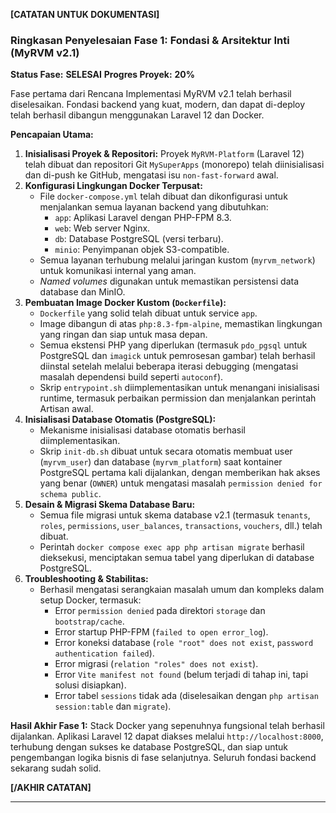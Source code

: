 **[CATATAN UNTUK DOKUMENTASI]**

### **Ringkasan Penyelesaian Fase 1: Fondasi & Arsitektur Inti (MyRVM v2.1)**

**Status Fase:** **SELESAI**
**Progres Proyek:** **20%**

Fase pertama dari Rencana Implementasi MyRVM v2.1 telah berhasil diselesaikan. Fondasi backend yang kuat, modern, dan dapat di-deploy telah berhasil dibangun menggunakan Laravel 12 dan Docker.

**Pencapaian Utama:**

1.  **Inisialisasi Proyek & Repositori:** Proyek `MyRVM-Platform` (Laravel 12) telah dibuat dan repositori Git `MySuperApps` (monorepo) telah diinisialisasi dan di-push ke GitHub, mengatasi isu `non-fast-forward` awal.
2.  **Konfigurasi Lingkungan Docker Terpusat:**
    - File `docker-compose.yml` telah dibuat dan dikonfigurasi untuk menjalankan semua layanan backend yang dibutuhkan:
      - `app`: Aplikasi Laravel dengan PHP-FPM 8.3.
      - `web`: Web server Nginx.
      - `db`: Database PostgreSQL (versi terbaru).
      - `minio`: Penyimpanan objek S3-compatible.
    - Semua layanan terhubung melalui jaringan kustom (`myrvm_network`) untuk komunikasi internal yang aman.
    - _Named volumes_ digunakan untuk memastikan persistensi data database dan MinIO.
3.  **Pembuatan Image Docker Kustom (`Dockerfile`):**
    - `Dockerfile` yang solid telah dibuat untuk service `app`.
    - Image dibangun di atas `php:8.3-fpm-alpine`, memastikan lingkungan yang ringan dan siap untuk masa depan.
    - Semua ekstensi PHP yang diperlukan (termasuk `pdo_pgsql` untuk PostgreSQL dan `imagick` untuk pemrosesan gambar) telah berhasil diinstal setelah melalui beberapa iterasi debugging (mengatasi masalah dependensi build seperti `autoconf`).
    - Skrip `entrypoint.sh` diimplementasikan untuk menangani inisialisasi runtime, termasuk perbaikan permission dan menjalankan perintah Artisan awal.
4.  **Inisialisasi Database Otomatis (PostgreSQL):**
    - Mekanisme inisialisasi database otomatis berhasil diimplementasikan.
    - Skrip `init-db.sh` dibuat untuk secara otomatis membuat user (`myrvm_user`) dan database (`myrvm_platform`) saat kontainer PostgreSQL pertama kali dijalankan, dengan memberikan hak akses yang benar (`OWNER`) untuk mengatasi masalah `permission denied for schema public`.
5.  **Desain & Migrasi Skema Database Baru:**
    - Semua file migrasi untuk skema database v2.1 (termasuk `tenants`, `roles`, `permissions`, `user_balances`, `transactions`, `vouchers`, dll.) telah dibuat.
    - Perintah `docker compose exec app php artisan migrate` berhasil dieksekusi, menciptakan semua tabel yang diperlukan di database PostgreSQL.
6.  **Troubleshooting & Stabilitas:**
    - Berhasil mengatasi serangkaian masalah umum dan kompleks dalam setup Docker, termasuk:
      - Error `permission denied` pada direktori `storage` dan `bootstrap/cache`.
      - Error startup PHP-FPM (`failed to open error_log`).
      - Error koneksi database (`role "root" does not exist`, `password authentication failed`).
      - Error migrasi (`relation "roles" does not exist`).
      - Error `Vite manifest not found` (belum terjadi di tahap ini, tapi solusi disiapkan).
      - Error tabel `sessions` tidak ada (diselesaikan dengan `php artisan session:table` dan `migrate`).

**Hasil Akhir Fase 1:**
Stack Docker yang sepenuhnya fungsional telah berhasil dijalankan. Aplikasi Laravel 12 dapat diakses melalui `http://localhost:8000`, terhubung dengan sukses ke database PostgreSQL, dan siap untuk pengembangan logika bisnis di fase selanjutnya. Seluruh fondasi backend sekarang sudah solid.

**[/AKHIR CATATAN]**

---
